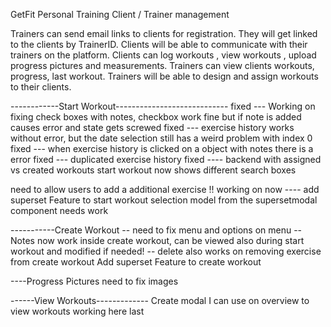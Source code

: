 GetFit Personal Training 
Client / Trainer management

Trainers can send email links to clients for registration. They will get linked to the clients by TrainerID.
Clients will be able to communicate with their trainers on the platform.
Clients can log workouts , view workouts , upload progress pictures and measurements. 
Trainers can view clients workouts,  progress, last workout. 
Trainers will be able to design and assign workouts to their clients. 


------------Start Workout----------------------------
 fixed ---  Working on fixing check boxes with notes, checkbox work fine but if note is added causes error and state gets screwed
fixed --- exercise history works without error, but the date selection still has a weird problem with index 0
fixed ---  when exercise history is clicked on a object with notes there is a error 
fixed --- duplicated exercise history
fixed  ---- backend with assigned vs created workouts start workout now shows different search boxes

need to allow users to add a additional exercise
 !! working on now ----   add superset Feature to start workout
 selection model from the supersetmodal component needs work

-----------Create Workout --
need to fix menu and options on menu
-- Notes now work inside create workout, can be viewed also during start workout and modified if needed! 
-- delete also works on removing exercise from create workout
Add superset Feature to create workout

----Progress Pictures
need to fix images 


------View Workouts-------------
Create modal I can use on overview to view workouts
working here last